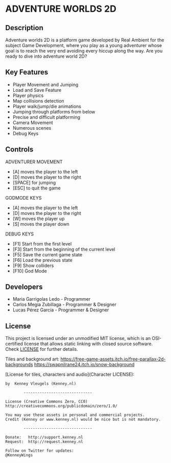 # ADVENTURE WORLDS 2D

## Description

Adventure worlds 2D is a platform game developed by Real Ambient for the subject Game Development, where you play as a young adventurer whose goal is to reach the very end avoiding every hiccup along the way. Are you ready to dive into adventure world 2D?

## Key Features

 - Player Movement and Jumping
 - Load and Save Feature
 - Player physics
 - Map collisions detection
 - Player walk/jump/die animations
 - Jumping through platforms from below
 - Precise and difficult platforming
 - Camera Movement
 - Numerous scenes
 - Debug Keys



 
## Controls

 ADVENTURER MOVEMENT
 - [A] moves the player to the left
 - [D] moves the player to the right
 - [SPACE] for jumping
 - [ESC] to quit the game

 GODMODE KEYS 
 - [A] moves the player to the left
 - [D] moves the player to the right
 - [W] moves the player up
 - [S] moves the player down

 DEBUG KEYS
 - [F1] Start from the first level
 - [F3] Start from the beginning of the current level
 - [F5] Save the current game state
 - [F6] Load the previous state 
 - [F9] Show colliders
 - [F10] God Mode

## Developers

 - Maria Garrigolas Ledo - Programmer
 - Carlos Megia Zubillaga - Programmer & Designer
 - Lucas Pérez García - Programmer & Designer

## License

This project is licensed under an unmodified MIT license, which is an OSI-certified license that allows static linking with closed source software. Check [LICENSE](LICENSE) for further details.


Tiles and background art: https://free-game-assets.itch.io/free-parallax-2d-backgrounds
https://swapnilrane24.itch.io/snow-background

[License for tiles, characters and audio](Character LICENSE): 
	

	by  Kenney Vleugels (Kenney.nl)

			------------------------------

	License (Creative Commons Zero, CC0)
	http://creativecommons.org/publicdomain/zero/1.0/

	You may use these assets in personal and commercial projects.
	Credit (Kenney or www.kenney.nl) would be nice but is not mandatory.

			------------------------------

	Donate:   http://support.kenney.nl
	Request:  http://request.kenney.nl

	Follow on Twitter for updates:
	@KenneyWings



